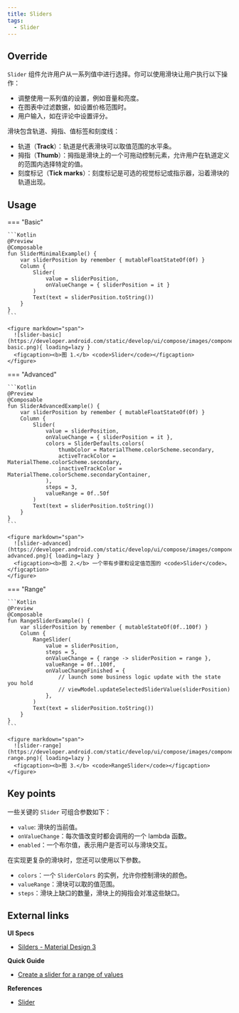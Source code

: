 ```yaml
---
title: Sliders
tags:
  - Slider
---
```


## Override

`Slider` 组件允许用户从一系列值中进行选择。你可以使用滑块让用户执行以下操作：

- 调整使用一系列值的设置，例如音量和亮度。
- 在图表中过滤数据，如设置价格范围时。
- 用户输入，如在评论中设置评分。

滑块包含轨道、拇指、值标签和刻度线：

- 轨道（**Track**）：轨道是代表滑块可以取值范围的水平条。
- 拇指（**Thumb**）：拇指是滑块上的一个可拖动控制元素，允许用户在轨道定义的范围内选择特定的值。
- 刻度标记（**Tick marks**）：刻度标记是可选的视觉标记或指示器，沿着滑块的轨道出现。

## Usage

=== "Basic"

    ```Kotlin
    @Preview
    @Composable
    fun SliderMinimalExample() {
        var sliderPosition by remember { mutableFloatStateOf(0f) }
        Column {
            Slider(
                value = sliderPosition,
                onValueChange = { sliderPosition = it }
            )
            Text(text = sliderPosition.toString())
        }
    }
    ```

    <figure markdown="span">
      ![slider-basic](https://developer.android.com/static/develop/ui/compose/images/components/slider-basic.png){ loading=lazy }
      <figcaption><b>图 1.</b> <code>Slider</code></figcaption>
    </figure>

=== "Advanced"

    ```Kotlin
    @Preview
    @Composable
    fun SliderAdvancedExample() {
        var sliderPosition by remember { mutableFloatStateOf(0f) }
        Column {
            Slider(
                value = sliderPosition,
                onValueChange = { sliderPosition = it },
                colors = SliderDefaults.colors(
                    thumbColor = MaterialTheme.colorScheme.secondary,
                    activeTrackColor = MaterialTheme.colorScheme.secondary,
                    inactiveTrackColor = MaterialTheme.colorScheme.secondaryContainer,
                ),
                steps = 3,
                valueRange = 0f..50f
            )
            Text(text = sliderPosition.toString())
        }
    }
    ```

    <figure markdown="span">
      ![slider-advanced](https://developer.android.com/static/develop/ui/compose/images/components/slider-advanced.png){ loading=lazy }
      <figcaption><b>图 2.</b> 一个带有步骤和设定值范围的 <code>Slider</code>。</figcaption>
    </figure>

=== "Range"

    ```Kotlin
    @Preview
    @Composable
    fun RangeSliderExample() {
        var sliderPosition by remember { mutableStateOf(0f..100f) }
        Column {
            RangeSlider(
                value = sliderPosition,
                steps = 5,
                onValueChange = { range -> sliderPosition = range },
                valueRange = 0f..100f,
                onValueChangeFinished = {
                    // launch some business logic update with the state you hold
                    // viewModel.updateSelectedSliderValue(sliderPosition)
                },
            )
            Text(text = sliderPosition.toString())
        }
    }
    ```

    <figure markdown="span">
      ![slider-range](https://developer.android.com/static/develop/ui/compose/images/components/slider-range.png){ loading=lazy }
      <figcaption><b>图 3.</b> <code>RangeSlider</code></figcaption>
    </figure>

## Key points

一些关键的 `Slider` 可组合参数如下：

- `value`: 滑块的当前值。
- `onValueChange`：每次值改变时都会调用的一个 lambda 函数。
- `enabled`：一个布尔值，表示用户是否可以与滑块交互。

在实现更复杂的滑块时，您还可以使用以下参数。

- `colors`：一个 `SliderColors` 的实例，允许你控制滑块的颜色。
- `valueRange`：滑块可以取的值范围。
- `steps`：滑块上缺口的数量，滑块上的拇指会对准这些缺口。

## External links

**UI Specs**

- [Silders - Material Design 3](https://m3.material.io/components/sliders/overview)

**Quick Guide**

- [Create a slider for a range of values](https://developer.android.com/quick-guides/content/create-range-slider)

**References**

- [Slider](https://developer.android.com/reference/kotlin/androidx/compose/material3/package-summary#Slider(androidx.compose.material3.SliderState,androidx.compose.ui.Modifier,kotlin.Boolean,androidx.compose.material3.SliderColors,androidx.compose.foundation.interaction.MutableInteractionSource,kotlin.Function1,kotlin.Function1))
